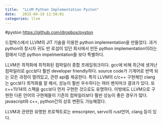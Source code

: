 ```yaml
---
title:  "LLVM Python Implementation Pyston"
date:   2015-04-19 11:58:01
categories: llvm
---
```


#pyston
https://github.com/dropbox/pyston

드랍박스에서 LLVM의 JIT 기술을 이용한 python implementation을 만들었다.
과거 python의 창시자 귀도 반 로섬이 있던 회사에서 만든 python implementation이라는 점에서 다른 python impelmentation들 보다 특별하다.

LLVM은 최적화에 최적화된 컴파일러 종합 프레임워크이다. gcc에 비해 최근에 생겨난 컴파일러로 gcc보다 훨씬 developer friendly하다. source code가 기계어로 번역 되는 모든 과정이 열려있고, 관련 api를 제공한다. 특히 LLVM의 c/c++ 구현체인 clang는 gcc보다 최적화를 잘 해서, 성능이 훨씬 우수하다는 여러 벤치마크 결과가 있다. 또 c++11/14의 스펙을 gcc보다 먼저 구현한 것으로도 유명하다. 이밖에도 LLVM으로 구현한 다른 언어의 구현체들이 기존의 컴파일러보다 훨씬 성능이 좋은 경우가 많다. javascript와 c++, python간의 상호 변환도 가능해졌다.

LLVM과 관련한 유명한 프로젝트로는 emscripten, servo의 rust언어, clang 등이 있다.
